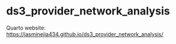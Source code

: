 # ds3_provider_network_analysis
Quarto website: https://jasminejia434.github.io/ds3_provider_network_analysis/
